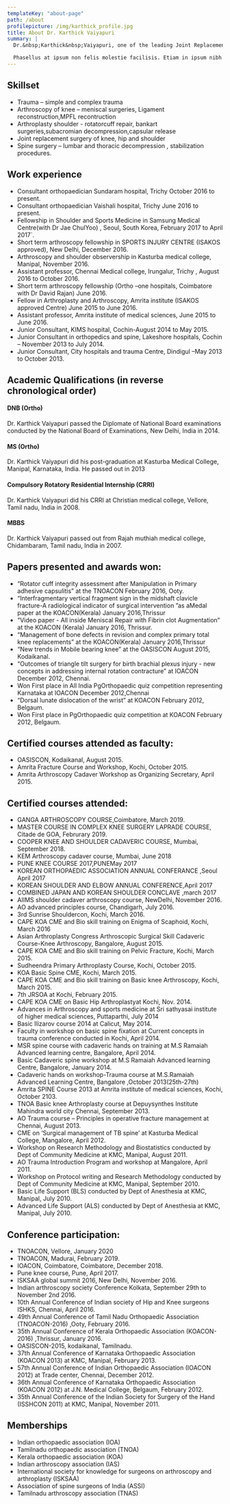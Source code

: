 ```yaml
---
templateKey: "about-page"
path: /about
profilepicture: /img/karthick_profile.jpg
title: About Dr. Karthick Vaiyapuri
summary: |
  Dr.&nbsp;Karthick&nbsp;Vaiyapuri, one of the leading Joint Replacement Surgeons practicing in Trichy, boasting of several Fellowships and experience garnered internationally as well as in India. He completed his MBBS and M.S. (Ortho) with GOLD medals for topping the university in both the courses. Lorem ipsum dolor sit amet, consectetur adipiscing elit. Vivamus commodo quis dui ac pretium.

  Phasellus at ipsum non felis molestie facilisis. Etiam in ipsum nibh. Praesent sed eros nec enim auctor euismod. Morbi eget maximus velit, id ornare lacus. Donec metus ex, rhoncus porttitor gravida in, porttitor ut dolor. Fusce condimentum pulvinar nisl, vitae cursus risus mattis quis. Donec tincidunt convallis sodales. Duis rhoncus dui nec ultrices vestibulum. Cras lectus odio, mollis sagittis gravida luctus, gravida ac diam. Sed laoreet lectus sem, in ullamcorper tellus consequat eu. Ut non ligula nec lacus ullamcorper venenatis. Morbi sollicitudin quis odio vel sollicitudin. Vivamus neque est, lacinia vel odio quis, auctor pharetra mi.
---
```


## Skillset

- Trauma – simple and complex trauma
- Arthroscopy of knee – meniscal surgeries, Ligament reconstruction,MPFL recontruction
- Arthroplasty shoulder - rotatorcuff repair, bankart surgeries,subacromian decompression,capsular release
- Joint replacement surgery of knee, hip and shoulder
- Spine surgery – lumbar and thoracic decompression , stabilization procedures.

## Work experience

- Consultant orthopaedician Sundaram hospital, Trichy October 2016 to present.
- Consultant orthopaedician Vaishali hospital, Trichy June 2016 to present.
- Fellowship in Shoulder and Sports Medicine in Samsung Medical Centre(with Dr Jae ChulYoo) , Seoul, South Korea, February 2017 to April 2017`.
- Short term arthroscopy fellowship in SPORTS INJURY CENTRE (ISAKOS approved), New Delhi, December 2016.
- Arthroscopy and shoulder observership in Kasturba medical college, Manipal, November 2016.
- Assistant professor, Chennai Medical college, Irungalur, Trichy , August 2016 to October 2016.
- Short term arthroscopy fellowship (Ortho –one hospitals, Coimbatore with Dr David Rajan) June 2016.
- Fellow in Arthroplasty and Arthroscopy, Amrita institute (ISAKOS approved Centre) June 2015 to June 2016.
- Assistant professor, Amrita institute of medical sciences, June 2015 to June 2016.
- Junior Consultant, KIMS hospital, Cochin-August 2014 to May 2015.
- Junior Consultant in orthopedics and spine, Lakeshore hospitals, Cochin – November 2013 to July 2014.
- Junior Consultant, City hospitals and trauma Centre, Dindigul –May 2013 to October 2013.

## Academic Qualifications (in reverse chronological order)

#### DNB (Ortho)

Dr. Karthick Vaiyapuri passed the Diplomate of National Board examinations conducted by the National Board of Examinations, New Delhi, India in 2014.

#### MS (Ortho)

Dr. Karthick Vaiyapuri did his post-graduation at Kasturba Medical College, Manipal, Karnataka, India. He passed out in 2013

#### Compulsory Rotatory Residential Internship (CRRI)

Dr. Karthick Vaiyapuri did his CRRI at Christian medical college, Vellore, Tamil nadu, India in 2008.

#### MBBS

Dr. Karthick Vaiyapuri passed out from Rajah muthiah medical college, Chidambaram, Tamil nadu, India in 2007.

## Papers presented and awards won:

- “Rotator cuff integrity assessment after Manipulation in Primary adhesive capsulitis” at the TNOACON February 2016, Ooty.
- “Interfragmentary vertical fragment sign in the midshaft clavicle fracture-A radiological indicator of surgical intervention ”as aMedal paper at the KOACON(Kerala) January 2016,Thrissur
- “Video paper - All inside Meniscal Repair with Fibrin clot Augmentation” at the KOACON (Kerala) January 2016, Thrissur.
- “Management of bone defects in revision and complex primary total knee replacements” at the KOACON(Kerala) January 2016,Thrissur
- “New trends in Mobile bearing knee” at the OASISCON August 2015, Kodaikanal.
- “Outcomes of triangle tilt surgery for birth brachial plexus injury - new concepts in addressing internal rotation contracture” at IOACON December 2012, Chennai.
- Won First place in All India PgOrthopaedic quiz competition representing Karnataka at IOACON December 2012,Chennai
- “Dorsal lunate dislocation of the wrist” at KOACON February 2012, Belgaum.
- Won First place in PgOrthopaedic quiz competition at KOACON February 2012, Belgaum.

## Certified courses attended as faculty:

- OASISCON, Kodaikanal, August 2015.
- Amrita Fracture Course and Workshop, Kochi, October 2015.
- Amrita Arthroscopy Cadaver Workshop as Organizing Secretary, April 2015.

## Certified courses attended:

- GANGA ARTHROSCOPY COURSE,Coimbatore, March 2019.
- MASTER COURSE IN COMPLEX KNEE SURGERY LAPRADE COURSE, Citade de GOA, Februrary 2019.
- COOPER KNEE AND SHOULDER CADAVERIC COURSE, Mumbai, September 2018.
- KEM Arthroscopy cadaver course, Mumbai, June 2018
- PUNE KNEE COURSE 2017,PUNEMay 2017
- KOREAN ORTHOPAEDIC ASSOCIATION ANNUAL CONFERANCE ,Seoul April 2017
- KOREAN SHOULDER AND ELBOW ANNUAL CONFERENCE,April 2017
- COMBINED JAPAN AND KOREAN SHOULDER CONCLAVE ,march 2017
- AIIMS shoulder cadaver arthroscopy course, NewDelhi, November 2016.
- AO advanced principles course, Chandigarh, July 2016.
- 3rd Sunrise Shouldercon, Kochi, March 2016.
- CAPE KOA CME and Bio skill training on Enigma of Scaphoid, Kochi, March 2016
- Asian Arthroplasty Congress Arthroscopic Surgical Skill Cadaveric Course-Knee Arthroscopy, Bangalore, August 2015.
- CAPE KOA CME and Bio skill training on Pelvic Fracture, Kochi, March 2015.
- Sudheendra Primary Arthroplasty Course, Kochi, October 2015.
- KOA Basic Spine CME, Kochi, March 2015.
- CAPE KOA CME and Bio skill training on Basic knee Arthroscopy, Kochi, March 2015.
- 7th JRSOA at Kochi, February 2015.
- CAPE KOA CME on Basic Hip Arthroplastyat Kochi, Nov. 2014.
- Advances in Arthroscopy and sports medicine at Sri sathyasai institute of higher medical sciences, Puttaparthi, July 2014
- Basic Ilizarov course 2014 at Calicut, May 2014.
- Faculty in workshop on basic spine fixation at Current concepts in trauma conference conducted in Kochi, April 2014.
- MSR spine course with cadaveric hands on training at M.S Ramaiah Advanced learning centre, Bangalore, April 2014.
- Basic Cadaveric spine workshop at M.S Ramaiah Advanced learning Centre, Bangalore, January 2014.
- Cadaveric hands on workshop-Trauma course at M.S.Ramaiah Advanced Learning Centre, Bangalore ,October 2013(25th-27th)
- Amrita SPINE Course 2013 at Amrita institute of medical sciences, Kochi, October 2103.
- TNOA Basic knee Arthroplasty course at Depuysynthes Institute Mahindra world city Chennai, September 2013.
- AO Trauma course – Principles in operative fracture management at Chennai, August 2013.
- CME on ‘Surgical management of TB spine’ at Kasturba Medical College, Mangalore, April 2012.
- Workshop on Research Methodology and Biostatistics conducted by Dept of Community Medicine at KMC, Manipal, August 2011.
- AO Trauma Introduction Program and workshop at Mangalore, April 2011.
- Workshop on Protocol writing and Research Methodology conducted by Dept of Community Medicine at KMC, Manipal, September 2010.
- Basic Life Support (BLS) conducted by Dept of Anesthesia at KMC, Manipal, July 2010.
- Advanced Life Support (ALS) conducted by Dept of Anesthesia at KMC, Manipal, July 2010.

## Conference participation:

- TNOACON, Vellore, January 2020
- TNOACON, Madurai, February 2019.
- IOACON, Coimbatore, Coimbatore, December 2018.
- Pune knee course, Pune, April 2017.
- ISKSAA global summit 2016, New Delhi, November 2016.
- Indian arthroscopy society Conference Kolkata, September 29th to November 2nd 2016.
- 10th Annual Conference of Indian society of Hip and Knee surgeons ISHKS, Chennai, April 2016.
- 49th Annual Conference of Tamil Nadu Orthopaedic Association (TNOACON-2016) ,Ooty, February 2016.
- 35th Annual Conference of Kerala Orthopaedic Association (KOACON-2016) ,Thrissur, January 2016.
- OASISCON-2015, kodaikanal, Tamilnadu.
- 37th Annual Conference of Karnataka Orthopaedic Association (KOACON 2013) at KMC, Manipal, February 2013.
- 57th Annual Conference of Indian Orthopaedic Association (IOACON 2012) at Trade center, Chennai, December 2012.
- 36th Annual Conference of Karnataka Orthopaedic Association (KOACON 2012) at J.N. Medical College, Belgaum, February 2012.
- 35th Annual Conference of the Indian Society for Surgery of the Hand (ISSHCON 2011) at KMC, Manipal, November 2011.

## Memberships

- Indian orthopaedic association (IOA)
- Tamilnadu orthopaedic association (TNOA)
- Kerala orthopaedic association (KOA)
- Indian arthroscopy association (IAS)
- International society for knowledge for surgeons on arthroscopy and arthroplasty (ISKSAA)
- Association of spine surgeons of India (ASSI)
- Tamilnadu arthroscopy association (TNAS)
